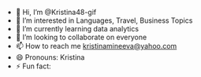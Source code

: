 - 👋 Hi, I’m @Kristina48-gif
- 👀 I’m interested in Languages, Travel, Business Topics
- 🌱 I’m currently learning data analytics
- 💞️ I’m looking to collaborate on everyone
- 📫 How to reach me kristinamineeva@yahoo.com
- 😄 Pronouns: Kristina
- ⚡ Fun fact: 

<!---
Kristina48-gif/Kristina48-gif is a ✨ special ✨ repository because its `README.md` (this file) appears on your GitHub profile.
You can click the Preview link to take a look at your changes.
--->

